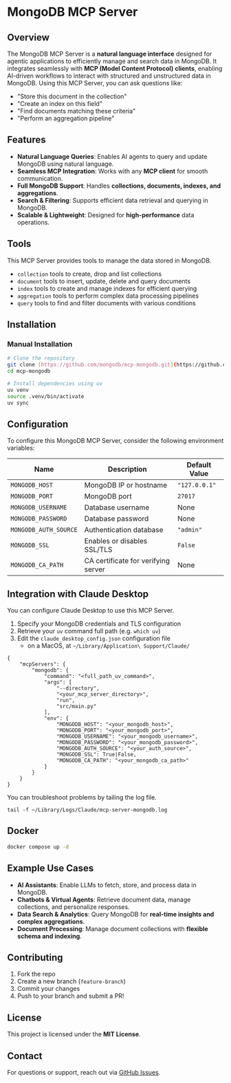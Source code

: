 # MongoDB MCP Server

## Overview
The MongoDB MCP Server is a **natural language interface** designed for agentic applications to efficiently manage and search data in MongoDB. It integrates seamlessly with **MCP (Model Content Protocol) clients**, enabling AI-driven workflows to interact with structured and unstructured data in MongoDB. Using this MCP Server, you can ask questions like:

- "Store this document in the collection"
- "Create an index on this field"
- "Find documents matching these criteria"
- "Perform an aggregation pipeline"

## Features
- **Natural Language Queries**: Enables AI agents to query and update MongoDB using natural language.
- **Seamless MCP Integration**: Works with any **MCP client** for smooth communication.
- **Full MongoDB Support**: Handles **collections, documents, indexes, and aggregations**.
- **Search & Filtering**: Supports efficient data retrieval and querying in MongoDB.
- **Scalable & Lightweight**: Designed for **high-performance** data operations.

## Tools

This MCP Server provides tools to manage the data stored in MongoDB.

- `collection` tools to create, drop and list collections
- `document` tools to insert, update, delete and query documents
- `index` tools to create and manage indexes for efficient querying
- `aggregation` tools to perform complex data processing pipelines
- `query` tools to find and filter documents with various conditions

## Installation

### Manual Installation
```sh
# Clone the repository
git clone [https://github.com/mongodb/mcp-mongodb.git](https://github.com/tkz24589/mcp_mongodb.git)
cd mcp-mongodb

# Install dependencies using uv
uv venv
source .venv/bin/activate
uv sync
```

## Configuration

To configure this MongoDB MCP Server, consider the following environment variables:

| Name                    | Description                                               | Default Value |
|-------------------------|-----------------------------------------------------------|---------------|
| `MONGODB_HOST`          | MongoDB IP or hostname                                    | `"127.0.0.1"` |
| `MONGODB_PORT`          | MongoDB port                                              | `27017`       |
| `MONGODB_USERNAME`      | Database username                                         | None          |
| `MONGODB_PASSWORD`      | Database password                                         | None          |
| `MONGODB_AUTH_SOURCE`   | Authentication database                                   | `"admin"`     |
| `MONGODB_SSL`           | Enables or disables SSL/TLS                               | `False`       |
| `MONGODB_CA_PATH`       | CA certificate for verifying server                       | None          |

## Integration with Claude Desktop
You can configure Claude Desktop to use this MCP Server.

1. Specify your MongoDB credentials and TLS configuration
2. Retrieve your `uv` command full path (e.g. `which uv`)
3. Edit the `claude_desktop_config.json` configuration file 
   - on a MacOS, at `~/Library/Application\ Support/Claude/`

```commandline
{
    "mcpServers": {
        "mongodb": {
            "command": "<full_path_uv_command>",
            "args": [
                "--directory",
                "<your_mcp_server_directory>",
                "run",
                "src/main.py"
            ],
            "env": {
                "MONGODB_HOST": "<your_mongodb_host>",
                "MONGODB_PORT": "<your_mongodb_port>",
                "MONGODB_USERNAME": "<your_mongodb_username>",
                "MONGODB_PASSWORD": "<your_mongodb_password>",
                "MONGODB_AUTH_SOURCE": "<your_auth_source>",
                "MONGODB_SSL": True|False,
                "MONGODB_CA_PATH": "<your_mongodb_ca_path>"
            }
        }
    }
}
```

You can troubleshoot problems by tailing the log file.

```commandline
tail -f ~/Library/Logs/Claude/mcp-server-mongodb.log
```
## Docker 
```sh
docker compose up -d
```

## Example Use Cases
- **AI Assistants**: Enable LLMs to fetch, store, and process data in MongoDB.
- **Chatbots & Virtual Agents**: Retrieve document data, manage collections, and personalize responses.
- **Data Search & Analytics**: Query MongoDB for **real-time insights and complex aggregations**.
- **Document Processing**: Manage document collections with **flexible schema and indexing**.

## Contributing
1. Fork the repo
2. Create a new branch (`feature-branch`)
3. Commit your changes
4. Push to your branch and submit a PR!

## License
This project is licensed under the **MIT License**.

## Contact
For questions or support, reach out via [GitHub Issues](https://github.com/tkz24589/mcp_mongodb/issues).
